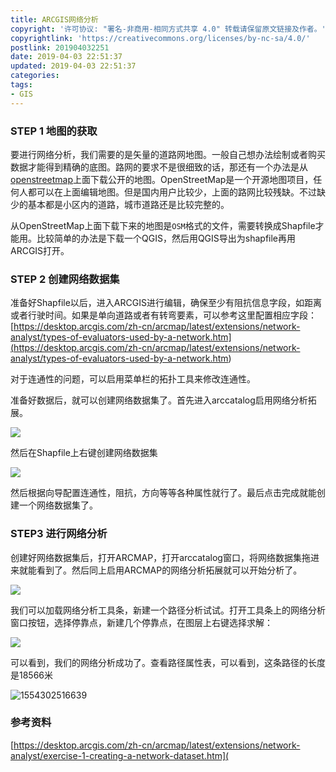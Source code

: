```yaml
---
title: ARCGIS网络分析
copyright: '许可协议: "署名-非商用-相同方式共享 4.0" 转载请保留原文链接及作者。'
copyrightlink: 'https://creativecommons.org/licenses/by-nc-sa/4.0/'
postlink: 201904032251
date: 2019-04-03 22:51:37
updated: 2019-04-03 22:51:37
categories:
tags:
- GIS
---
```


### STEP 1 地图的获取

要进行网络分析，我们需要的是矢量的道路网地图。一般自己想办法绘制或者购买数据才能得到精确的底图。路网的要求不是很细致的话，那还有一个办法是从[openstreetmap]([https://www.openstreetmap.org](https://www.openstreetmap.org/))上面下载公开的地图。OpenStreetMap是一个开源地图项目，任何人都可以在上面编辑地图。但是国内用户比较少，上面的路网比较残缺。不过缺少的基本都是小区内的道路，城市道路还是比较完整的。

从OpenStreetMap上面下载下来的地图是`OSM`格式的文件，需要转换成Shapfile才能用。比较简单的办法是下载一个QGIS，然后用QGIS导出为shapfile再用ARCGIS打开。

### STEP 2 创建网络数据集

准备好Shapfile以后，进入ARCGIS进行编辑，确保至少有阻抗信息字段，如距离或者行驶时间。如果是单向道路或者有转弯要素，可以参考这里配置相应字段：[https://desktop.arcgis.com/zh-cn/arcmap/latest/extensions/network-analyst/types-of-evaluators-used-by-a-network.htm](<https://desktop.arcgis.com/zh-cn/arcmap/latest/extensions/network-analyst/types-of-evaluators-used-by-a-network.htm>)

对于连通性的问题，可以启用菜单栏的拓扑工具来修改连通性。

准备好数据后，就可以创建网络数据集了。首先进入arccatalog启用网络分析拓展。

![](https://coolrc-blog.oss-cn-shenzhen.aliyuncs.com/superbed/2019/04/03/5ca4c3853a213b0417a21a37.jpg)

然后在Shapfile上右键创建网络数据集

![](https://coolrc-blog.oss-cn-shenzhen.aliyuncs.com/superbed/2019/04/03/5ca4c3da3a213b0417a21d27.jpg)

然后根据向导配置连通性，阻抗，方向等等各种属性就行了。最后点击完成就能创建一个网络数据集了。

### STEP3 进行网络分析

创建好网络数据集后，打开ARCMAP，打开arccatalog窗口，将网络数据集拖进来就能看到了。然后同上启用ARCMAP的网络分析拓展就可以开始分析了。

![](https://coolrc-blog.oss-cn-shenzhen.aliyuncs.com/superbed/2019/04/03/5ca4c4ef3a213b0417a22582.jpg)

我们可以加载网络分析工具条，新建一个路径分析试试。打开工具条上的网络分析窗口按钮，选择停靠点，新建几个停靠点，在图层上右键选择求解：

![](https://coolrc-blog.oss-cn-shenzhen.aliyuncs.com/superbed/2019/04/03/5ca4c5f03a213b0417a230d1.jpg)

可以看到，我们的网络分析成功了。查看路径属性表，可以看到，这条路径的长度是18566米

![1554302516639](../../../../../assets/1554302516639.png)

### 参考资料

[https://desktop.arcgis.com/zh-cn/arcmap/latest/extensions/network-analyst/exercise-1-creating-a-network-dataset.htm](